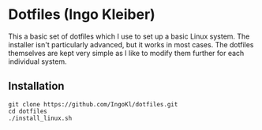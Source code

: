 # Dotfiles (Ingo Kleiber)

This a basic set of dotfiles which I use to set up a basic Linux system. The installer isn't particularly advanced, but it works in most cases.
The dotfiles themselves are kept very simple as I like to modify them further for each individual system.

## Installation
```
git clone https://github.com/IngoKl/dotfiles.git
cd dotfiles
./install_linux.sh

```
